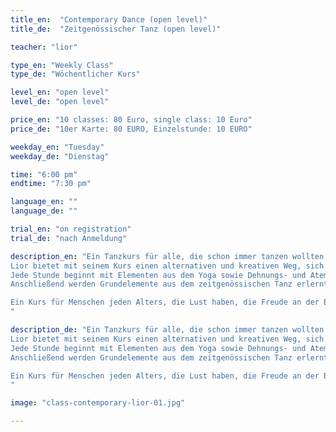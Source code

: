 ```yaml
---
title_en:  "Contemporary Dance (open level)"
title_de:  "Zeitgenössischer Tanz (open level)"

teacher: "lior"

type_en: "Weekly Class"
type_de: "Wöchentlicher Kurs"

level_en: "open level"
level_de: "open level"

price_en: "10 classes: 80 Euro, single class: 10 Euro"
price_de: "10er Karte: 80 EURO, Einzelstunde: 10 EURO"

weekday_en: "Tuesday"
weekday_de: "Dienstag"

time: "6:00 pm"
endtime: "7:30 pm"

language_en: ""
language_de: ""

trial_en: "on registration"
trial_de: "nach Anmeldung"

description_en: "Ein Tanzkurs für alle, die schon immer tanzen wollten oder bereits Erfahrung haben.
Lior bietet mit seinem Kurs einen alternativen und kreativen Weg, sich in Bewegung zu bringen und Sport zu machen.
Jede Stunde beginnt mit Elementen aus dem Yoga sowie Dehnungs- und Atemübungen, wodurch der gesamte Körper erwärmt wird.
Anschließend werden Grundelemente aus dem zeitgenössischen Tanz erlernt und es entstehen einfache choreographische Kombinationen verschiedener Tanztechniken.

Ein Kurs für Menschen jeden Alters, die Lust haben, die Freude an der Bewegung zu finden und mit ihrem Körper zu experimentieren.
"

description_de: "Ein Tanzkurs für alle, die schon immer tanzen wollten oder bereits Erfahrung haben.
Lior bietet mit seinem Kurs einen alternativen und kreativen Weg, sich in Bewegung zu bringen und Sport zu machen.
Jede Stunde beginnt mit Elementen aus dem Yoga sowie Dehnungs- und Atemübungen, wodurch der gesamte Körper erwärmt wird.
Anschließend werden Grundelemente aus dem zeitgenössischen Tanz erlernt und es entstehen einfache choreographische Kombinationen verschiedener Tanztechniken.

Ein Kurs für Menschen jeden Alters, die Lust haben, die Freude an der Bewegung zu finden und mit ihrem Körper zu experimentieren.
"

image: "class-contemporary-lior-01.jpg"

---
```

